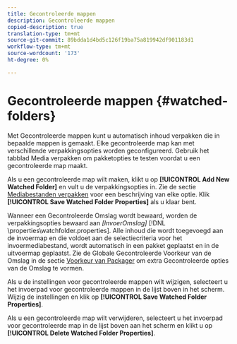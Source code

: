 ```yaml
---
title: Gecontroleerde mappen
description: Gecontroleerde mappen
copied-description: true
translation-type: tm+mt
source-git-commit: 89bdda1d4bd5c126f19ba75a819942df901183d1
workflow-type: tm+mt
source-wordcount: '173'
ht-degree: 0%

---
```



# Gecontroleerde mappen {#watched-folders}

Met Gecontroleerde mappen kunt u automatisch inhoud verpakken die in bepaalde mappen is gemaakt. Elke gecontroleerde map kan met verschillende verpakkingsopties worden geconfigureerd. Gebruik het tabblad Media verpakken om pakketopties te testen voordat u een gecontroleerde map maakt.

Als u een gecontroleerde map wilt maken, klikt u op **[!UICONTROL Add New Watched Folder]** en vult u de verpakkingsopties in. Zie de sectie [Mediabestanden verpakken](../../aaxs-protecting-content/content-packaging-media-files/content-packaging-media-files-overview.md) voor een beschrijving van elke optie. Klik **[!UICONTROL Save Watched Folder Properties]** als u klaar bent.

Wanneer een Gecontroleerde Omslag wordt bewaard, worden de verpakkingsopties bewaard aan *[InvoerOmslag]* [!DNL \properties\watchfolder.properties]. Alle inhoud die wordt toegevoegd aan de invoermap en die voldoet aan de selectiecriteria voor het invoermediabestand, wordt automatisch in een pakket geplaatst en in de uitvoermap geplaatst. Zie de Globale Gecontroleerde Voorkeur van de Omslag in de sectie [Voorkeur van Packager](../../aaxs-reference-implementations/fam-air-app-usage/initial-fam-setup-set-prefs/initial-fam-setup-pkg-prefs.md) om extra Gecontroleerde opties van de Omslag te vormen.

Als u de instellingen voor gecontroleerde mappen wilt wijzigen, selecteert u het invoerpad voor gecontroleerde mappen in de lijst boven in het scherm. Wijzig de instellingen en klik op **[!UICONTROL Save Watched Folder Properties]**.

Als u een gecontroleerde map wilt verwijderen, selecteert u het invoerpad voor gecontroleerde map in de lijst boven aan het scherm en klikt u op **[!UICONTROL Delete Watched Folder Properties]**.
